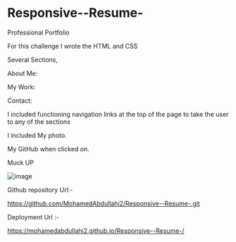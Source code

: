 # Responsive--Resume-

 Professional Portfolio

For this challenge I wrote the HTML and CSS


Several Sections, 

About Me:

My Work:

Contact: 


I included functioning navigation links at the top of the page to take the user to any of the sections

I included My photo. 

 My GitHub when clicked on.



Muck UP 

![image](https://user-images.githubusercontent.com/118404373/206632330-7d390c41-9f7b-4cf3-8d3d-3e8d1744e25f.png)




Github repository Url:-


https://github.com/MohamedAbdullahi2/Responsive--Resume-.git

Deployment Url :-

 https://mohamedabdullahi2.github.io/Responsive--Resume-/






